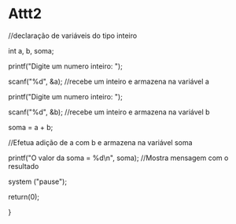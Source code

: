 # Attt2
//declaração de variáveis do tipo inteiro

int a, b, soma;

printf("Digite um numero inteiro: ");

scanf("%d", &a); //recebe um inteiro e armazena na variável a

printf("Digite um numero inteiro: ");

scanf("%d", &b); //recebe um inteiro e armazena na variável b

soma = a + b;

//Efetua adição de a com b e armazena na variável soma

printf("O valor da soma = %d\n", soma); //Mostra mensagem com o resultado

system ("pause");

return(0);

}
